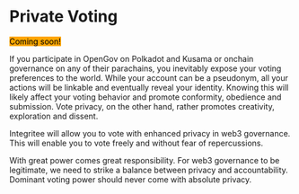 # Private Voting

<mark style="background-color:orange;">Coming soon!</mark>

If you participate in OpenGov on Polkadot and Kusama or onchain governance on any of their parachains, you inevitably expose your voting preferences to the world. While your account can be a pseudonym, all your actions will be linkable and eventually reveal your identity. Knowing this will likely affect your voting behavior and promote conformity, obedience and submission. Vote privacy, on the other hand, rather promotes creativity, exploration and dissent.

Integritee will allow you to vote with enhanced privacy in web3 governance. This will enable you to vote freely and without fear of repercussions.

With great power comes great responsibility. For web3 governance to be legitimate, we need to strike a balance between privacy and accountability. Dominant voting power should never come with absolute privacy.
